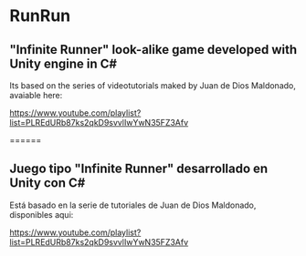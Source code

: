 RunRun
======

"Infinite Runner" look-alike game developed with Unity engine in C#
------

Its based on the series of videotutorials maked by Juan de Dios Maldonado, avaiable here:

https://www.youtube.com/playlist?list=PLREdURb87ks2qkD9svvlIwYwN35FZ3Afv


======



Juego tipo "Infinite Runner" desarrollado en Unity con C#
------

Está basado en la serie de tutoriales de Juan de Dios Maldonado, disponibles aqui:

https://www.youtube.com/playlist?list=PLREdURb87ks2qkD9svvlIwYwN35FZ3Afv
